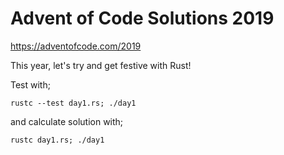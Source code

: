 # Advent of Code Solutions 2019

https://adventofcode.com/2019

This year, let's try and get festive with Rust!


Test with;

```
rustc --test day1.rs; ./day1
```

and calculate solution with;

```
rustc day1.rs; ./day1
```
